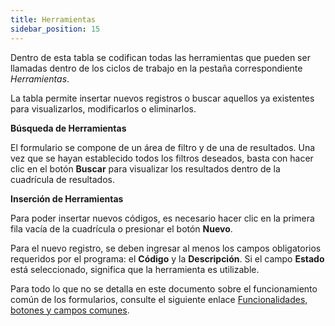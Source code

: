 ```yaml
---
title: Herramientas
sidebar_position: 15
---
```


Dentro de esta tabla se codifican todas las herramientas que pueden ser llamadas dentro de los ciclos de trabajo en la pestaña correspondiente *Herramientas*.

La tabla permite insertar nuevos registros o buscar aquellos ya existentes para visualizarlos, modificarlos o eliminarlos.

**Búsqueda de Herramientas**

El formulario se compone de un área de filtro y de una de resultados. Una vez que se hayan establecido todos los filtros deseados, basta con hacer clic en el botón **Buscar** para visualizar los resultados dentro de la cuadrícula de resultados.

**Inserción de Herramientas**

Para poder insertar nuevos códigos, es necesario hacer clic en la primera fila vacía de la cuadrícula o presionar el botón **Nuevo**.

Para el nuevo registro, se deben ingresar al menos los campos obligatorios requeridos por el programa: el **Código** y la **Descripción**. Si el campo **Estado** está seleccionado, significa que la herramienta es utilizable.

Para todo lo que no se detalla en este documento sobre el funcionamiento común de los formularios, consulte el siguiente enlace [Funcionalidades, botones y campos comunes](/docs/guide/common).